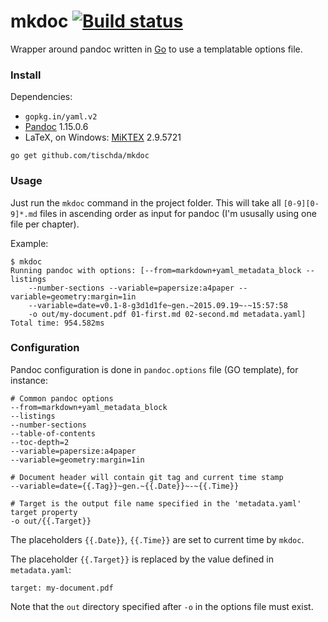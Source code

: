 ﻿# mkdoc [![Build status](https://ci.appveyor.com/api/projects/status/61kyx64nk6gnqpk0?svg=true)](https://ci.appveyor.com/project/tischda/mkdoc)

Wrapper around pandoc written in [Go](https://www.golang.org) to use a templatable options file.

### Install

Dependencies:

* `gopkg.in/yaml.v2`
* [Pandoc](https://github.com/jgm/pandoc/releases) 1.15.0.6
* LaTeX, on Windows: [MiKTEX](http://miktex.org/download) 2.9.5721

~~~
go get github.com/tischda/mkdoc
~~~

### Usage

Just run the `mkdoc` command in the project folder. This will take all `[0-9][0-9]*.md` files in ascending order
as input for pandoc (I'm ususally using one file per chapter).

Example:

~~~
$ mkdoc
Running pandoc with options: [--from=markdown+yaml_metadata_block --listings
    --number-sections --variable=papersize:a4paper --variable=geometry:margin=1in
    --variable=date=v0.1-8-g3d1d1fe~gen.~2015.09.19~-~15:57:58
    -o out/my-document.pdf 01-first.md 02-second.md metadata.yaml]
Total time: 954.582ms
~~~


### Configuration

Pandoc configuration is done in `pandoc.options` file (GO template), for instance:

~~~
# Common pandoc options
--from=markdown+yaml_metadata_block
--listings
--number-sections
--table-of-contents
--toc-depth=2
--variable=papersize:a4paper
--variable=geometry:margin=1in

# Document header will contain git tag and current time stamp
--variable=date={{.Tag}}~gen.~{{.Date}}~-~{{.Time}}

# Target is the output file name specified in the 'metadata.yaml' target property
-o out/{{.Target}}
~~~

The placeholders `{{.Date}}`, `{{.Time}}` are set to current time by `mkdoc`.

The placeholder `{{.Target}}` is replaced by the value defined in `metadata.yaml`:

~~~
target: my-document.pdf
~~~

Note that the `out` directory specified after `-o` in the options file must exist.
